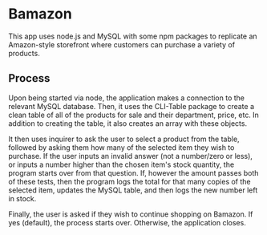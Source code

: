 # Bamazon

This app uses node.js and MySQL with some npm packages to replicate an Amazon-style storefront where customers can purchase a variety of products.

## Process
Upon being started via node, the application makes a connection to the relevant MySQL database. Then, it uses the CLI-Table package to create a clean table of all of the products for sale and their department, price, etc. In addition to creating the table, it also creates an array with these objects. 

It then uses inquirer to ask the user to select a product from the table, followed by asking them how many of the selected item they wish to purchase. If the user inputs an invalid answer (not a number/zero or less), or inputs a number higher than the chosen item's stock quantity, the program starts over from that question. If, however the amount passes both of these tests, then the program logs the total for that many copies of the selected item, updates the MySQL table, and then logs the new number left in stock.

Finally, the user is asked if they wish to continue shopping on Bamazon. If yes (default), the process starts over. Otherwise, the application closes.